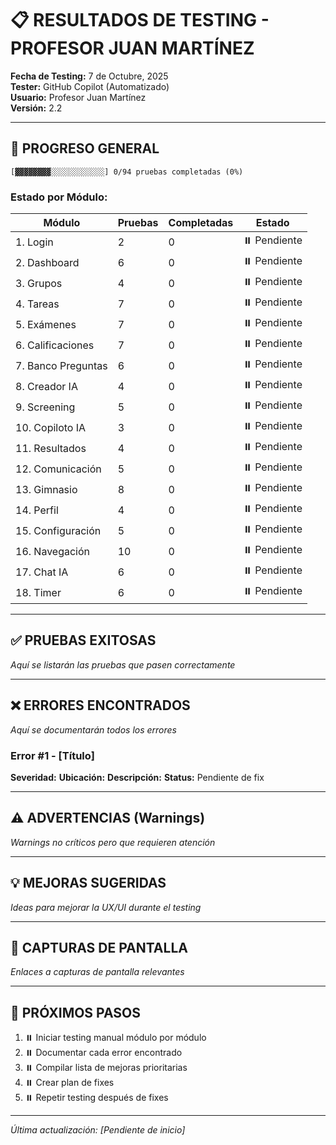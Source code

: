 # 📋 RESULTADOS DE TESTING - PROFESOR JUAN MARTÍNEZ

**Fecha de Testing:** 7 de Octubre, 2025  
**Tester:** GitHub Copilot (Automatizado)  
**Usuario:** Profesor Juan Martínez  
**Versión:** 2.2  

---

## 🎯 PROGRESO GENERAL

```
[▓▓▓▓▓▓▓▓░░░░░░░░░░░░] 0/94 pruebas completadas (0%)
```

### Estado por Módulo:

| Módulo | Pruebas | Completadas | Estado |
|--------|---------|-------------|--------|
| 1. Login | 2 | 0 | ⏸️ Pendiente |
| 2. Dashboard | 6 | 0 | ⏸️ Pendiente |
| 3. Grupos | 4 | 0 | ⏸️ Pendiente |
| 4. Tareas | 7 | 0 | ⏸️ Pendiente |
| 5. Exámenes | 7 | 0 | ⏸️ Pendiente |
| 6. Calificaciones | 7 | 0 | ⏸️ Pendiente |
| 7. Banco Preguntas | 6 | 0 | ⏸️ Pendiente |
| 8. Creador IA | 4 | 0 | ⏸️ Pendiente |
| 9. Screening | 5 | 0 | ⏸️ Pendiente |
| 10. Copiloto IA | 3 | 0 | ⏸️ Pendiente |
| 11. Resultados | 4 | 0 | ⏸️ Pendiente |
| 12. Comunicación | 5 | 0 | ⏸️ Pendiente |
| 13. Gimnasio | 8 | 0 | ⏸️ Pendiente |
| 14. Perfil | 4 | 0 | ⏸️ Pendiente |
| 15. Configuración | 5 | 0 | ⏸️ Pendiente |
| 16. Navegación | 10 | 0 | ⏸️ Pendiente |
| 17. Chat IA | 6 | 0 | ⏸️ Pendiente |
| 18. Timer | 6 | 0 | ⏸️ Pendiente |

---

## ✅ PRUEBAS EXITOSAS

*Aquí se listarán las pruebas que pasen correctamente*

---

## ❌ ERRORES ENCONTRADOS

*Aquí se documentarán todos los errores*

### Error #1 - [Título]
**Severidad:** 
**Ubicación:** 
**Descripción:** 
**Status:** Pendiente de fix

---

## ⚠️ ADVERTENCIAS (Warnings)

*Warnings no críticos pero que requieren atención*

---

## 💡 MEJORAS SUGERIDAS

*Ideas para mejorar la UX/UI durante el testing*

---

## 📸 CAPTURAS DE PANTALLA

*Enlaces a capturas de pantalla relevantes*

---

## 🔄 PRÓXIMOS PASOS

1. ⏸️ Iniciar testing manual módulo por módulo
2. ⏸️ Documentar cada error encontrado
3. ⏸️ Compilar lista de mejoras prioritarias
4. ⏸️ Crear plan de fixes
5. ⏸️ Repetir testing después de fixes

---

*Última actualización: [Pendiente de inicio]*
